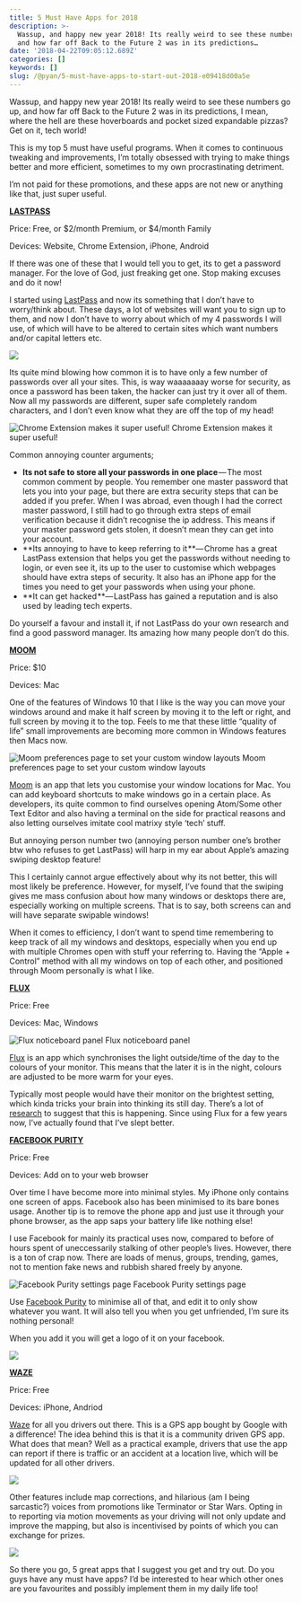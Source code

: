 ```yaml
---
title: 5 Must Have Apps for 2018
description: >-
  Wassup, and happy new year 2018! Its really weird to see these numbers go up,
  and how far off Back to the Future 2 was in its predictions…
date: '2018-04-22T09:05:12.689Z'
categories: []
keywords: []
slug: /@pyan/5-must-have-apps-to-start-out-2018-e09418d00a5e
---
```


Wassup, and happy new year 2018! Its really weird to see these numbers go up, and how far off Back to the Future 2 was in its predictions, I mean, where the hell are these hoverboards and pocket sized expandable pizzas? Get on it, tech world!

This is my top 5 must have useful programs. When it comes to continuous tweaking and improvements, I’m totally obsessed with trying to make things better and more efficient, sometimes to my own procrastinating detriment.

I’m not paid for these promotions, and these apps are not new or anything like that, just super useful.

[**LASTPASS**](https://www.lastpass.com/)

Price: Free, or $2/month Premium, or $4/month Family

Devices: Website, Chrome Extension, iPhone, Android

If there was one of these that I would tell you to get, its to get a password manager. For the love of God, just freaking get one. Stop making excuses and do it now!

I started using [LastPass](https://www.lastpass.com/) and now its something that I don’t have to worry/think about. These days, a lot of websites will want you to sign up to them, and now I don’t have to worry about which of my 4 passwords I will use, of which will have to be altered to certain sites which want numbers and/or capital letters etc.

![](https://cdn-images-1.medium.com/max/800/0*wQGKz2i7X-094LZ7.png)

Its quite mind blowing how common it is to have only a few number of passwords over all your sites. This, is way waaaaaaay worse for security, as once a password has been taken, the hacker can just try it over all of them. Now all my passwords are different, super safe completely random characters, and I don’t even know what they are off the top of my head!

![Chrome Extension makes it super useful!](https://cdn-images-1.medium.com/max/800/0*fTVWIn6EBfagObBf.png)
Chrome Extension makes it super useful!

Common annoying counter arguments;

*   **Its not safe to store all your passwords in one place** — The most common comment by people. You remember one master password that lets you into your page, but there are extra security steps that can be added if you prefer. When I was abroad, even though I had the correct master password, I still had to go through extra steps of email verification because it didn’t recognise the ip address. This means if your master password gets stolen, it doesn’t mean they can get into your account.
*   **Its annoying to have to keep referring to it **— Chrome has a great LastPass extension that helps you get the passwords without needing to login, or even see it, its up to the user to customise which webpages should have extra steps of security. It also has an iPhone app for the times you need to get your passwords when using your phone.
*   **It can get hacked **— LastPass has gained a reputation and is also used by leading tech experts.

Do yourself a favour and install it, if not LastPass do your own research and find a good password manager. Its amazing how many people don’t do this.

[**MOOM**](https://manytricks.com/moom/)

Price: $10

Devices: Mac

One of the features of Windows 10 that I like is the way you can move your windows around and make it half screen by moving it to the left or right, and full screen by moving it to the top. Feels to me that these little “quality of life” small improvements are becoming more common in Windows features then Macs now.

![Moom preferences page to set your custom window layouts](https://cdn-images-1.medium.com/max/800/0*SRwyyW9-YMFJRs0i.png)
Moom preferences page to set your custom window layouts

[Moom](https://manytricks.com/moom/) is an app that lets you customise your window locations for Mac. You can add keyboard shortcuts to make windows go in a certain place. As developers, its quite common to find ourselves opening Atom/Some other Text Editor and also having a terminal on the side for practical reasons and also letting ourselves imitate cool matrixy style ‘tech’ stuff.

But annoying person number two (annoying person number one’s brother btw who refuses to get LastPass) will harp in my ear about Apple’s amazing swiping desktop feature!

This I certainly cannot argue effectively about why its not better, this will most likely be preference. However, for myself, I’ve found that the swiping gives me mass confusion about how many windows or desktops there are, especially working on multiple screens. That is to say, both screens can and will have separate swipable windows!

When it comes to efficiency, I don’t want to spend time remembering to keep track of all my windows and desktops, especially when you end up with multiple Chromes open with stuff your referring to. Having the “Apple + Control” method with all my windows on top of each other, and positioned through Moom personally is what I like.

[**FLUX**](https://justgetflux.com/)

Price: Free

Devices: Mac, Windows

![Flux noticeboard panel](https://cdn-images-1.medium.com/max/800/0*ZEUq0j3AN1IYjG14.jpg)
Flux noticeboard panel

[Flux](https://justgetflux.com/) is an app which synchronises the light outside/time of the day to the colours of your monitor. This means that the later it is in the night, colours are adjusted to be more warm for your eyes.

Typically most people would have their monitor on the brightest setting, which kinda tricks your brain into thinking its still day. There’s a lot of [research](https://justgetflux.com/research.html) to suggest that this is happening. Since using Flux for a few years now, I’ve actually found that I’ve slept better.

[**FACEBOOK PURITY**](http://www.fbpurity.com/)

Price: Free

Devices: Add on to your web browser

Over time I have become more into minimal styles. My iPhone only contains one screen of apps. Facebook also has been minimised to its bare bones usage. Another tip is to remove the phone app and just use it through your phone browser, as the app saps your battery life like nothing else!

I use Facebook for mainly its practical uses now, compared to before of hours spent of uneccessarily stalking of other people’s lives. However, there is a ton of crap now. There are loads of menus, groups, trending, games, not to mention fake news and rubbish shared freely by anyone.

![Facebook Purity settings page](https://cdn-images-1.medium.com/max/800/0*isSdKj1xwoFIvJMi.png)
Facebook Purity settings page

Use [Facebook Purity](http://www.fbpurity.com/) to minimise all of that, and edit it to only show whatever you want. It will also tell you when you get unfriended, I’m sure its nothing personal!

When you add it you will get a logo of it on your facebook.

![](https://cdn-images-1.medium.com/max/800/0*WZR7mASV85C9BYt_.png)

[**WAZE**](https://www.waze.com/)

Price: Free

Devices: iPhone, Andriod

[Waze](https://www.waze.com/) for all you drivers out there. This is a GPS app bought by Google with a difference! The idea behind this is that it is a community driven GPS app. What does that mean? Well as a practical example, drivers that use the app can report if there is traffic or an accident at a location live, which will be updated for all other drivers.

![](https://cdn-images-1.medium.com/max/800/0*WEP0I_d4JXUrztNB.png)

Other features include map corrections, and hilarious (am I being sarcastic?) voices from promotions like Terminator or Star Wars. Opting in to reporting via motion movements as your driving will not only update and improve the mapping, but also is incentivised by points of which you can exchange for prizes.

![](https://cdn-images-1.medium.com/max/800/0*F7IobcJ0hiyU0boK.jpg)

So there you go, 5 great apps that I suggest you get and try out. Do you guys have any must have apps? I’d be interested to hear which other ones are you favourites and possibly implement them in my daily life too!